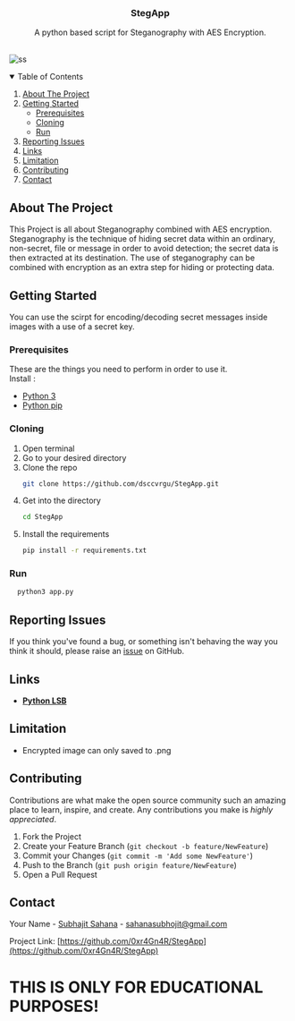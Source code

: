 <!-- PROJECT LOGO -->
<br />
<p align="center">

  <h3 align="center">StegApp</h3>

  <p align="center">
    A python based script for Steganography with AES Encryption. 
    <br />
    <br />
  </p>
</p>

![ss](https://github.com/dsccvrgu/StegApp/blob/main/Pictures/Screenshot%202021-10-11%20204841.png)

<!-- TABLE OF CONTENTS -->
<details open="open">
  <summary>Table of Contents</summary>
  <ol>
    <li>
      <a href="#about-the-project">About The Project</a>
    </li>
    <li>
      <a href="#getting-started">Getting Started</a>
      <ul>
        <li><a href="#prerequisites">Prerequisites</a></li>
        <li><a href="#cloning">Cloning</a></li>
        <li><a href="#run">Run</a></li>
      </ul>
    </li>
    <li><a href="#reporting-issues">Reporting Issues</a></li>
    <li><a href="#links">Links</a></li>
    <li><a href="#limitation">Limitation</a></li>
    <li><a href="#contributing">Contributing</a></li>
    <li><a href="#contact">Contact</a></li>
  </ol>
</details>


<!-- ABOUT THE PROJECT -->
## About The Project

This Project is all about Steganography combined with AES encryption. Steganography is the technique of hiding secret data within an ordinary, non-secret, file or message in order to avoid detection; the secret data is then extracted at its destination. The use of steganography can be combined with encryption as an extra step for hiding or protecting data.

<!-- GETTING STARTED -->
## Getting Started

You can use the scirpt for encoding/decoding secret messages inside images with a use of a secret key.

### Prerequisites

These are the things you need to perform in order to use it.  
Install :
* [Python 3](https://www.python.org/download/releases/3.0/)
* [Python pip](https://pypi.org/project/pip/)

### Cloning

1. Open terminal
2. Go to your desired directory
3. Clone the repo
   ```sh
   git clone https://github.com/dsccvrgu/StegApp.git
   ```
3. Get into the directory
   ```sh
   cd StegApp
   ```
4. Install the requirements
   ```sh
   pip install -r requirements.txt
   ```
  
### Run
```sh
  python3 app.py
```

## Reporting Issues

If you think you've found a bug, or something isn't behaving the way you think it should, please raise an  [issue](https://github.com/dsccvrgu/StegApp/issues)  on GitHub.

## Links

* **[Python LSB](https://github.com/RobinDavid/LSB-Steganography)**

## Limitation

* Encrypted image can only saved to .png

<!-- CONTRIBUTING -->
## Contributing

Contributions are what make the open source community such an amazing place to learn, inspire, and create. Any contributions you make is *highly appreciated*.

1. Fork the Project
2. Create your Feature Branch (`git checkout -b feature/NewFeature`)
3. Commit your Changes (`git commit -m 'Add some NewFeature'`)
4. Push to the Branch (`git push origin feature/NewFeature`)
5. Open a Pull Request


<!-- CONTACT -->
## Contact

Your Name - [Subhajit Sahana](https://www.linkedin.com/in/subhajit-sahana) - sahanasubhojit@gmail.com

Project Link: [https://github.com/0xr4Gn4R/StegApp](https://github.com/0xr4Gn4R/StegApp)

# THIS IS ONLY FOR EDUCATIONAL PURPOSES!
